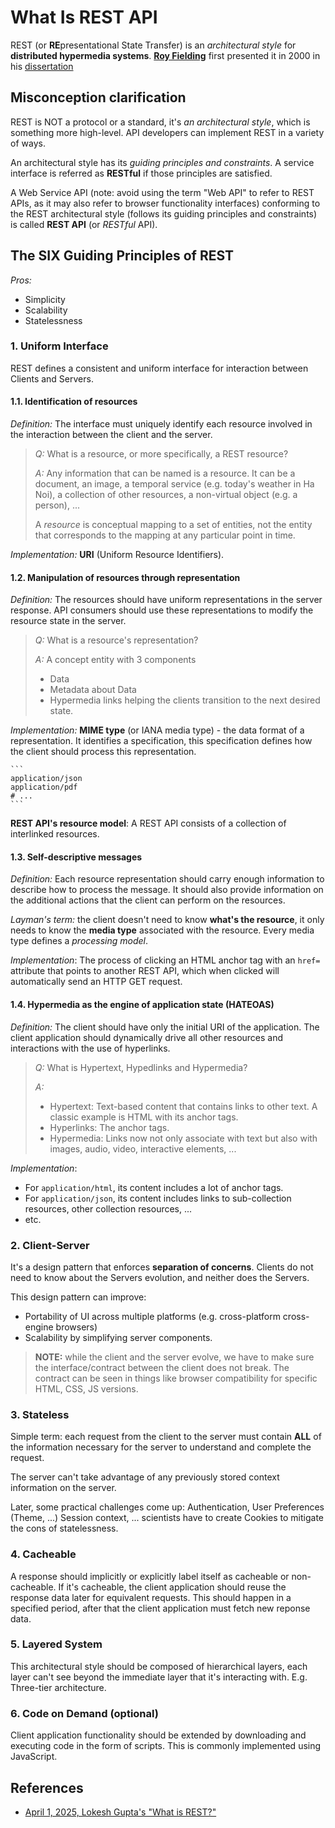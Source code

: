 # What Is REST API

<!-- tl;dr starts -->

REST (or **RE**presentational State Transfer) is an _architectural style_ for **distributed hypermedia systems**. [**Roy Fielding**](https://en.wikipedia.org/wiki/Roy_Fielding) first presented it in 2000 in his [dissertation](https://www.ics.uci.edu/~fielding/pubs/dissertation/rest_arch_style.htm)

<!-- tl;dr ends -->

## Misconception clarification

REST is NOT a protocol or a standard, it's _an architectural style_, which is something more high-level. API developers can implement REST in a variety of ways.

An architectural style has its _guiding principles and constraints_. A service interface is referred as **RESTful** if those principles are satisfied.

A Web Service API (note: avoid using the term "Web API" to refer to REST APIs, as it may also refer to browser functionality interfaces) conforming to the REST architectural style (follows its guiding principles and constraints) is called **REST API** (or _RESTful_ API).

## The SIX Guiding Principles of REST

_Pros:_

- Simplicity
- Scalability
- Statelessness

### 1. Uniform Interface

REST defines a consistent and uniform interface for interaction between Clients and Servers.

#### 1.1. Identification of resources

_Definition:_ The interface must uniquely identify each resource involved in the interaction between the client and the server.

> _Q:_ What is a resource, or more specifically, a REST resource?
>
> _A:_ Any information that can be named is a resource. It can be a document, an image, a temporal service (e.g. today's weather in Ha Noi), a collection of other resources, a non-virtual object (e.g. a person), ...
>
> A _resource_ is conceptual mapping to a set of entities, not the entity that corresponds to the mapping at any particular point in time.

_Implementation:_ **URI** (Uniform Resource Identifiers).

#### 1.2. Manipulation of resources through representation

_Definition:_ The resources should have uniform representations in the server response. API consumers should use these representations to modify the resource state in the server.

> _Q:_ What is a resource's representation?
>
> _A:_ A concept entity with 3 components
>
> - Data
> - Metadata about Data
> - Hypermedia links helping the clients transition to the next desired state.

_Implementation:_ **MIME type** (or IANA media type) - the data format of a representation. It identifies a specification, this specification defines how the client should process this representation.

    ```
    application/json
    application/pdf
    # ...
    ```

**REST API's resource model**: A REST API consists of a collection of interlinked resources.

#### 1.3. Self-descriptive messages

_Definition:_ Each resource representation should carry enough information to describe how to process the message. It should also provide information on the additional actions that the client can perform on the resources.

_Layman's term:_ the client doesn't need to know **what's the resource**, it only needs to know the **media type** associated with the resource. Every media type defines a _processing model_.

_Implementation_: The process of clicking an HTML anchor tag with an `href=` attribute that points to another REST API, which when clicked will automatically send an HTTP GET request.

#### 1.4. Hypermedia as the engine of application state (HATEOAS)

_Definition:_ The client should have only the initial URI of the application. The client application should dynamically drive all other resources and interactions with the use of hyperlinks.

> _Q:_ What is Hypertext, Hypedlinks and Hypermedia?
>
> _A:_
>
> - Hypertext: Text-based content that contains links to other text. A classic example is HTML with its anchor tags.
> - Hyperlinks: The anchor tags.
> - Hypermedia: Links now not only associate with text but also with images, audio, video, interactive elements, ...

_Implementation_:

- For `application/html`, its content includes a lot of anchor tags.
- For `application/json`, its content includes links to sub-collection resources, other collection resources, ...
- etc.

### 2. Client-Server

It's a design pattern that enforces **separation of concerns**. Clients do not need to know about the Servers evolution, and neither does the Servers.

This design pattern can improve:

- Portability of UI across multiple platforms (e.g. cross-platform cross-engine browsers)
- Scalability by simplifying server components.

> **NOTE:** while the client and the server evolve, we have to make sure the interface/contract between the client does not break. The contract can be seen in things like browser compatibility for specific HTML, CSS, JS versions.

### 3. Stateless

Simple term: each request from the client to the server must contain **ALL** of the information necessary for the server to understand and complete the request.

The server can't take advantage of any previously stored context information on the server.

Later, some practical challenges come up: Authentication, User Preferences (Theme, ...) Session context, ... scientists have to create Cookies to mitigate the cons of statelessness.

### 4. Cacheable

A response should implicitly or explicitly label itself as cacheable or non-cacheable. If it's cacheable, the client application should reuse the response data later for equivalent requests. This should happen in a specified period, after that the client application must fetch new reponse data.

### 5. Layered System

This architectural style should be composed of hierarchical layers, each layer can't see beyond the immediate layer that it's interacting with. E.g. Three-tier architecture.

### 6. Code on Demand (optional)

Client application functionality should be extended by downloading and executing code in the form of scripts. This is commonly implemented using JavaScript.

## References

- [April 1, 2025, Lokesh Gupta's "What is REST?"](https://restfulapi.net/)
